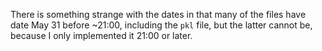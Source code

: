 There is something strange with the dates in that many of the files have date May 31 before ~21:00, including the `pkl` file, but the latter cannot be, because I only implemented it 21:00 or later.
